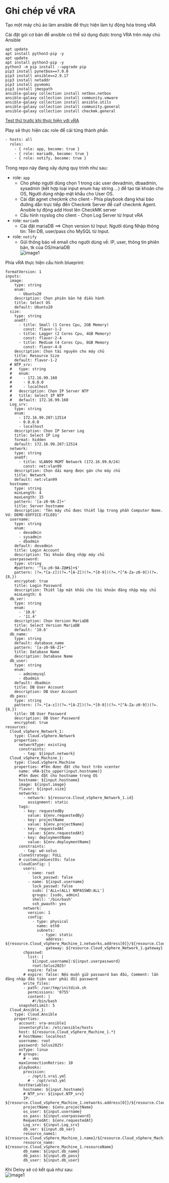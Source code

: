 # Ghi chép về vRA

Tạo một máy chủ ảo làm ansible để thực hiện làm tự động hóa trong vRA

Cài đặt gói cơ bản để ansible có thể sử dụng được trong VRA trên máy chủ Ansible 
```
apt update 
apt install python3-pip -y
apt update 
apt install python3-pip -y
python3 -m pip install --upgrade pip
pip3 install pynetbox==7.0.0
pip3 install ansible==2.9.17
pip3 install netaddr
pip3 install pyvmomi
pip3 install jmespath
ansible-galaxy collection install netbox.netbox
ansible-galaxy collection install community.vmware
ansible-galaxy collection install ansible.utils
ansible-galaxy collection install community.general
ansible-galaxy collection install checkmk.general
```

[Test thử trước khi thực hiện với vRA](tutorial.md)

Play sẽ thực hiện các role để cài từng thành phần
```bash
- hosts: all
  roles:
    - { role: app, become: true }
    - { role: mariadb, become: true }
    - { role: notify, become: true }
```

Trong repo này đang xây dựng quy trình như sau:
- role: `app`
    - Cho phép người dùng chọn 1 trong các user devadmin, dbaadmin, sysadmin  (kết hợp loại input enum hay string ...) để tạo tài khoản cho OS, Người dùng nhập mật khẩu cho User OS.
    - Cài đặt agnet checkmk cho client - Phía playbook đang khai báo đường dẫn trực tiếp đến Checkmk Server để caif checkmk Agent. Ansible tự động add Host lên CheckMK server 
    - Cấu hình rsyslog cho client - Chọn Log Server từ Input vRA
- role: `mariadb`
    - Cài đặt mariaDB ==> Chọn version từ Input. Người dùng Nhập thông tin: Tên DB, user/pass cho MySQL từ Input. 
- role: `notify`
    - Gửi thông báo về email cho người dùng về: IP, user, thông tin phiên bản, tk của OS/mariaDB</br>![image1](/image/vra_1.png)


Phía vRA thực hiện cấu hình blueprint:
```
formatVersion: 1
inputs:
  image:
    type: string
    enum:
      - Ubuntu20
    description: Chọn phiên bản hệ điều hành
    title: Select OS
    default: Ubuntu20
  size:
    type: string
    oneOf:
      - title: Small (1 Cores Cpu, 2GB Memory)
        const: flavor-1-2
      - title: Lagger (2 Cores Cpu, 4GB Memory)
        const: flavor-2-4
      - title: Medium (4 Cores Cpu, 8GB Memory
        const: flavor-4-8
    description: Chọn tài nguyên cho máy chủ
    title: Resource Size
    default: flavor-1-2
  # NTP_srv:
  #   type: string
  #   enum:
  #     - 172.16.99.160
  #     - 0.0.0.0
  #     - localhost
  #   description: Chọn IP Server NTP
  #   title: Select IP NTP
  #   default: 172.16.99.160
  Log_srv:
    type: string
    enum:
      - 172.16.99.207:12514
      - 0.0.0.0
      - localhost
    description: Chọn IP Server Log
    title: Select IP Log
    format: hidden
    default: 172.16.99.207:12514
  network:
    type: string
    oneOf:
      - title: VLAN99 MGMT Network (172.16.99.0/24)
        const: net:vlan99
    description: Chọn dải mạng được gán cho máy chủ
    title: Network
    default: net:vlan99
  hostname:
    type: string
    minLength: 4
    maxLength: 15
    pattern: '[a-z0-9A-Z]+'
    title: Server hostname
    description: 'Tên máy chủ được thiết lập trong phần Computer Name. Vd: DEMO-EOFFICE-FILE01'
  username:
    type: string
    enum:
      - devadmin
      - sysadmin
      - dbadmin
    default: devadmin
    title: Login Account
    description: Tài khoản đăng nhập máy chủ
  userpassword:
    type: string
    #pattern: '^[a-z0-9A-Z@#$]+$'
    pattern: (?=.*[a-z])(?=.*[A-Z])(?=.*[0-9])(?=.*[^A-Za-z0-9])(?=.{8,})
    encrypted: true
    title: Login Password
    description: Thiết lập mật khẩu cho tài khoản đăng nhập máy chủ
    minLength: 6
  db_ver:
    type: string
    enum:
      - '10.6'
      - '11.4'
    description: Chọn Version MariaDB
    title: Select Version MariaDB
    default: '10.6'
  db_name:
    type: string
    default: database_name
    pattern: '[a-z0-9A-Z]+'
    title: Database Name
    description: Database Name
  db_user:
    type: string
    enum:
      - adminmysql
      - dbadmin
    default: dbadmin
    title: DB User Account
    description: DB User Account
  db_pass:
    type: string
    pattern: (?=.*[a-z])(?=.*[A-Z])(?=.*[0-9])(?=.*[^A-Za-z0-9])(?=.{8,})
    title: DB User Password
    description: DB User Password
    encrypted: true
resources:
  Cloud_vSphere_Network_1:
    type: Cloud.vSphere.Network
    properties:
      networkType: existing
      constraints:
        - tag: ${input.network}
  Cloud_vSphere_Machine_1:
    type: Cloud.vSphere.Machine
    properties: #Tên được đặt cho host trên vcenter
      name: vRA-${to_upper(input.hostname)}
      #Tên được đặt cho hostname trong OS
      hostname: ${input.hostname}
      image: ${input.image}
      flavor: ${input.size}
      networks:
        - network: ${resource.Cloud_vSphere_Network_1.id}
          assignment: static
      tags:
        - key: requestedBy
          value: ${env.requestedBy}
        - key: projectName
          value: ${env.projectName}
        - key: requestedAt
          value: ${env.requestedAt}
        - key: deploymentName
          value: ${env.deploymentName}
      constraints:
        - tag: wd-solus
      cloneStrategy: FULL
      # customizeGuestOs: false
      cloudConfig: |
        users:
          - name: root
            lock_passwd: false
          - name: ${input.username}
            lock_passwd: false
            sudo: ['ALL=(ALL) NOPASSWD:ALL']
            groups: [sudo, admin]
            shell: '/bin/bash'
            ssh_pwauth: yes
        network:
          version: 1
          config:
            - type: physical
              name: eth0
              subnets: 
                - type: static
                  address: ${resource.Cloud_vSphere_Machine_1.networks.address[0]}/${resource.Cloud_vSphere_Network_1.prefixLength}
                  gateway: ${resource.Cloud_vSphere_Network_1.gateway}
        chpasswd:
          list: |
            ${input.username}:${input.userpassword}
            root:Solus2025!
          expire: false 
        # expire: false: Nếu muốn giữ password ban đầu, Comment: lần đăng nhập đầu tiên user phải đổi password
        write_files:
        - path: /var/tmp/initdisk.sh
          permissions: '0755'
          content: |
            #!/bin/bash
      snapshotLimit: 5
  Cloud_Ansible_1:
    type: Cloud.Ansible
    properties:
      account: vra-ansible1
      inventoryFile: /etc/ansible/hosts
      host: ${resource.Cloud_vSphere_Machine_1.*}
      # hostName: localhost
      username: root
      password: Solus2025!
      osType: linux
      # groups:
        # - vms
      maxConnectionRetries: 10
      playbooks:
        provision:
          - /opt/1.vra1.yml
          # - /opt/vra3.yml
      hostVariables:
        hostname: ${input.hostname}
        # NTP_srv: ${input.NTP_srv}
        IP: ${resource.Cloud_vSphere_Machine_1.networks.address[0]}/${resource.Cloud_vSphere_Network_1.prefixLength}
        projectName: ${env.projectName}
        os_user: ${input.username}
        os_pass: ${input.userpassword}
        RequestedAt: ${env.requestedAt}
        Log_srv: ${input.Log_srv}
        db_ver: ${input.db_ver}
        resource_name1: ${resource.Cloud_vSphere_Machine_1.name}/${resource.Cloud_vSphere_Machine_1.hostname}/${resource.Cloud_vSphere_Machine_1.providerId}/${resource.Cloud_vSphere_Machine_1.resourceName}
        resource_name: ${resource.Cloud_vSphere_Machine_1.resourceName}
        db_name: ${input.db_name}
        db_pass: ${input.db_pass}
        db_user: ${input.db_user}

```

Khi Deloy sẽ có kết quả như sau: </br>![image1](/image/vra_2.png)

